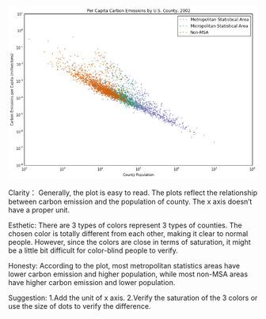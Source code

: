 ![Alt text](jjh562.png)

Clarity：
Generally, the plot is easy to read.
The plots reflect the relationship between carbon emission and the population of county.
The x axis doesn’t have a proper unit. 

Esthetic:
There are 3 types of colors represent 3 types of counties. The chosen color is totally different from each other, making it clear to normal people. However, since the colors are close in terms of saturation, it might be a little bit difficult for color-blind people to verify.

Honesty: 
According to the plot, most metropolitan statistics areas have lower carbon emission and higher population, while most non-MSA areas have higher carbon emission and lower population.  

Suggestion:
1.Add the unit of x axis.
2.Verify the saturation of the 3 colors or use the size of dots to verify the difference.
